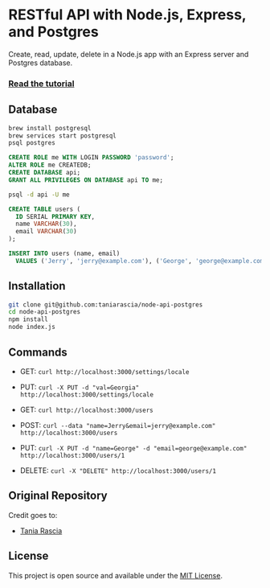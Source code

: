 # RESTful API with Node.js, Express, and Postgres

Create, read, update, delete in a Node.js app with an Express server and Postgres database.

### [Read the tutorial](https://blog.logrocket.com/setting-up-a-restful-api-with-node-js-and-postgresql-d96d6fc892d8/)

## Database

```bash
brew install postgresql
brew services start postgresql
psql postgres
```

```sql
CREATE ROLE me WITH LOGIN PASSWORD 'password';
ALTER ROLE me CREATEDB;
CREATE DATABASE api;
GRANT ALL PRIVILEGES ON DATABASE api TO me;
```

```bash
psql -d api -U me
```

```sql
CREATE TABLE users (
  ID SERIAL PRIMARY KEY,
  name VARCHAR(30),
  email VARCHAR(30)
);

INSERT INTO users (name, email)
  VALUES ('Jerry', 'jerry@example.com'), ('George', 'george@example.com');
```

## Installation

```bash
git clone git@github.com:taniarascia/node-api-postgres
cd node-api-postgres
npm install
node index.js
```

## Commands

- GET: `curl http://localhost:3000/settings/locale`
- PUT: `curl -X PUT -d "val=Georgia"  http://localhost:3000/settings/locale`


- GET: `curl http://localhost:3000/users`
- POST: `curl --data "name=Jerry&email=jerry@example.com" http://localhost:3000/users`
- PUT: `curl -X PUT -d "name=George" -d "email=george@example.com" http://localhost:3000/users/1`
- DELETE: `curl -X "DELETE" http://localhost:3000/users/1`

## Original Repository
  
Credit goes to:   
- [Tania Rascia](https://www.taniarascia.com)

## License

This project is open source and available under the [MIT License](LICENSE).

